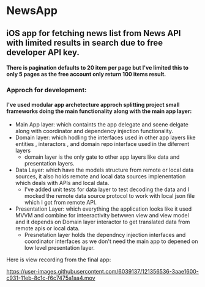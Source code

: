 # NewsApp

## iOS app for fetching news list from News API with limited results in search due to free developer API key.

#### There is pagination defaults to 20 item per page but I've limited this to only 5 pages as the free account only return 100 items result.
### Approch for development:
#### I've used modular app archetecture approch splitting project small frameworks doing the main functionality along with the main app layer:
- Main App layer: which containts the app delegate and scene delgate along with coordinator and dependency injection functionality.
- Domain layer: which hodling the interfaces used in other app layers like entities , interactors , and domain repo interface used in the diferrent layers
  - domain layer is the only gate to other app layers like data and presentation layers.
- Data Layer: which have the models structure from remote or local data sources, it also holds remote and local data sources implenentation which deals with APIs and local data.
  - I've added unit tests for data layer to test decoding the data and I mocked the remote data source protocol to work with local json file which I got from remote API.
- Presentation Layer: which everything the application looks like it used MVVM and combine for inteeractivity betwwen view and view model and it depends on Domain layer interactor to get translated data from remote apis or local data.
  - Presnetation layer holds the dependncy injection interfaces and coordinator interfaces as we don't need the main app to depened on low level presentation layer.


Here is view recording from the final app:


https://user-images.githubusercontent.com/6039137/121356536-3aae1600-c931-11eb-8c1c-f6c7475a1aa4.mov


